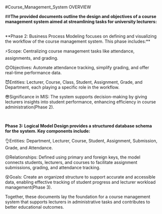 #Course_Management_System OVERVIEW
<br>

##**The provided documents outline the design and objectives of a course management system aimed at streamlining tasks for university lecturers:**

<br>
**Phase 2: Business Process Modeling focuses on defining and visualizing the workflow of the course management system. This phase includes:**


⚡Scope: Centralizing course management tasks like attendance, assignments, and grading.

😊Objectives: Automate attendance tracking, simplify grading, and offer real-time performance data.

😈Entities: Lecturer, Course, Class, Student, Assignment, Grade, and Department, each playing a specific role in the workflow.

😎Significance in MIS: The system supports decision-making by giving lecturers insights into student performance, enhancing efficiency in course administration​(Phase 2).

<br>

**Phase 3: Logical Model Design provides a structured database schema for the system. Key components include:**


👌Entities: Department, Lecturer, Course, Student, Assignment, Submission, Grade, and Attendance.

😒Relationships: Defined using primary and foreign keys, the model connects students, lecturers, and courses to facilitate assignment submissions, grading, and attendance tracking.

😵Goals: Create an organized structure to support accurate and accessible data, enabling effective tracking of student progress and lecturer workload management​(Phase 3).

Together, these documents lay the foundation for a course management system that supports lecturers in administrative tasks and contributes to better educational outcomes.
